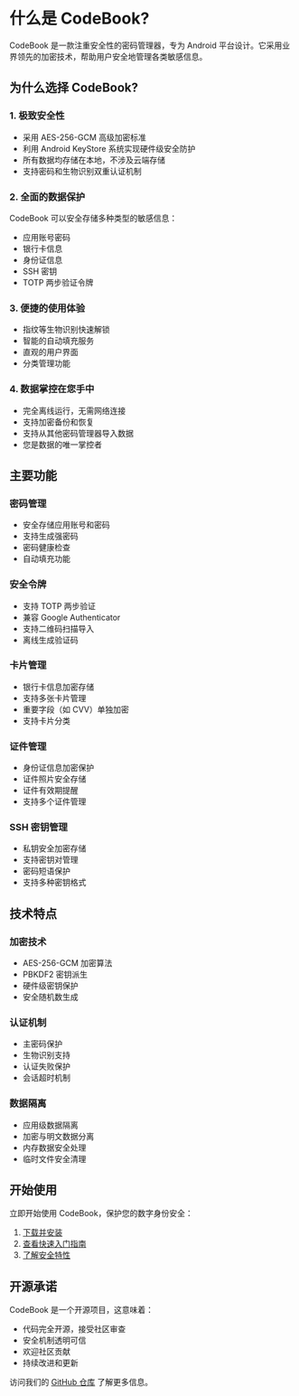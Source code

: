 # 什么是 CodeBook?

CodeBook 是一款注重安全性的密码管理器，专为 Android 平台设计。它采用业界领先的加密技术，帮助用户安全地管理各类敏感信息。

## 为什么选择 CodeBook?

### 1. 极致安全性
- 采用 AES-256-GCM 高级加密标准
- 利用 Android KeyStore 系统实现硬件级安全防护
- 所有数据均存储在本地，不涉及云端存储
- 支持密码和生物识别双重认证机制

### 2. 全面的数据保护
CodeBook 可以安全存储多种类型的敏感信息：
- 应用账号密码
- 银行卡信息
- 身份证信息
- SSH 密钥
- TOTP 两步验证令牌

### 3. 便捷的使用体验
- 指纹等生物识别快速解锁
- 智能的自动填充服务
- 直观的用户界面
- 分类管理功能

### 4. 数据掌控在您手中
- 完全离线运行，无需网络连接
- 支持加密备份和恢复
- 支持从其他密码管理器导入数据
- 您是数据的唯一掌控者

## 主要功能

### 密码管理
- 安全存储应用账号和密码
- 支持生成强密码
- 密码健康检查
- 自动填充功能

### 安全令牌
- 支持 TOTP 两步验证
- 兼容 Google Authenticator
- 支持二维码扫描导入
- 离线生成验证码

### 卡片管理
- 银行卡信息加密存储
- 支持多张卡片管理
- 重要字段（如 CVV）单独加密
- 支持卡片分类

### 证件管理
- 身份证信息加密保护
- 证件照片安全存储
- 证件有效期提醒
- 支持多个证件管理

### SSH 密钥管理
- 私钥安全加密存储
- 支持密钥对管理
- 密码短语保护
- 支持多种密钥格式

## 技术特点

### 加密技术
- AES-256-GCM 加密算法
- PBKDF2 密钥派生
- 硬件级密钥保护
- 安全随机数生成

### 认证机制
- 主密码保护
- 生物识别支持
- 认证失败保护
- 会话超时机制

### 数据隔离
- 应用级数据隔离
- 加密与明文数据分离
- 内存数据安全处理
- 临时文件安全清理

## 开始使用

立即开始使用 CodeBook，保护您的数字身份安全：

1. [下载并安装](https://play.google.com/store/apps/details?id=com.xuanran.codebook)
2. [查看快速入门指南](/zh/introduction/getting-started)
3. [了解安全特性](/zh/introduction/security-features)

## 开源承诺

CodeBook 是一个开源项目，这意味着：
- 代码完全开源，接受社区审查
- 安全机制透明可信
- 欢迎社区贡献
- 持续改进和更新

访问我们的 [GitHub 仓库](https://github.com/xuanran0808/CodeBook) 了解更多信息。 